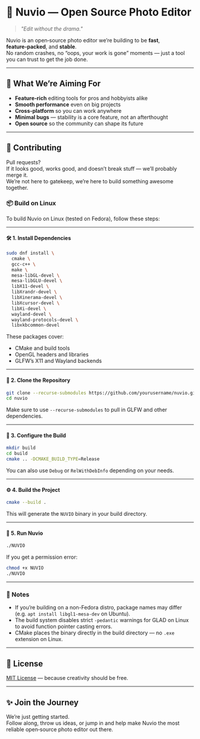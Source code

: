 # 🎨 Nuvio — Open Source Photo Editor

> *"Edit without the drama."*

Nuvio is an open‑source photo editor we’re building to be **fast**, **feature‑packed**, and **stable**.  
No random crashes, no “oops, your work is gone” moments — just a tool you can trust to get the job done.

---

## 🚀 What We’re Aiming For

- **Feature‑rich** editing tools for pros and hobbyists alike  
- **Smooth performance** even on big projects  
- **Cross‑platform** so you can work anywhere  
- **Minimal bugs** — stability is a core feature, not an afterthought  
- **Open source** so the community can shape its future  

---

## 🤝 Contributing

Pull requests?  
If it looks good, works good, and doesn’t break stuff — we’ll probably merge it.  
We’re not here to gatekeep, we’re here to build something awesome together.

### 📦 Build on Linux

To build Nuvio on Linux (tested on Fedora), follow these steps:

---

#### 🛠️ 1. Install Dependencies

```bash
sudo dnf install \
  cmake \
  gcc-c++ \
  make \
  mesa-libGL-devel \
  mesa-libGLU-devel \
  libX11-devel \
  libXrandr-devel \
  libXinerama-devel \
  libXcursor-devel \
  libXi-devel \
  wayland-devel \
  wayland-protocols-devel \
  libxkbcommon-devel
```

These packages cover:
- CMake and build tools
- OpenGL headers and libraries
- GLFW’s X11 and Wayland backends

---

#### 🧱 2. Clone the Repository

```bash
git clone --recurse-submodules https://github.com/yourusername/nuvio.git
cd nuvio
```

Make sure to use `--recurse-submodules` to pull in GLFW and other dependencies.

---

#### 🧪 3. Configure the Build

```bash
mkdir build
cd build
cmake .. -DCMAKE_BUILD_TYPE=Release
```

You can also use `Debug` or `RelWithDebInfo` depending on your needs.

---

#### ⚙️ 4. Build the Project

```bash
cmake --build .
```

This will generate the `NUVIO` binary in your build directory.

---

#### 🚀 5. Run Nuvio

```bash
./NUVIO
```

If you get a permission error:

```bash
chmod +x NUVIO
./NUVIO
```

---

### 🧠 Notes

- If you’re building on a non-Fedora distro, package names may differ (e.g. `apt install libgl1-mesa-dev` on Ubuntu).
- The build system disables strict `-pedantic` warnings for GLAD on Linux to avoid function pointer casting errors.
- CMake places the binary directly in the build directory — no `.exe` extension on Linux.

---

## 📜 License

[MIT License](LICENSE) — because creativity should be free.

---

## ✨ Join the Journey

We’re just getting started.  
Follow along, throw us ideas, or jump in and help make Nuvio the most reliable open‑source photo editor out there.